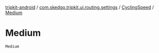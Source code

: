 [tripkit-android](../../index.md) / [com.skedgo.tripkit.ui.routing.settings](../index.md) / [CyclingSpeed](index.md) / [Medium](./-medium.md)

# Medium

`Medium`